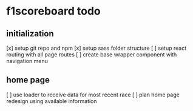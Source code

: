 # f1scoreboard todo

## initialization

[x] setup git repo and npm
[x] setup sass folder structure
[ ] setup react routing with all page routes
[ ] create base wrapper component with navigation menu

## home page

[ ] use loader to receive data for most recent race
[ ] plan home page redesign using available information
